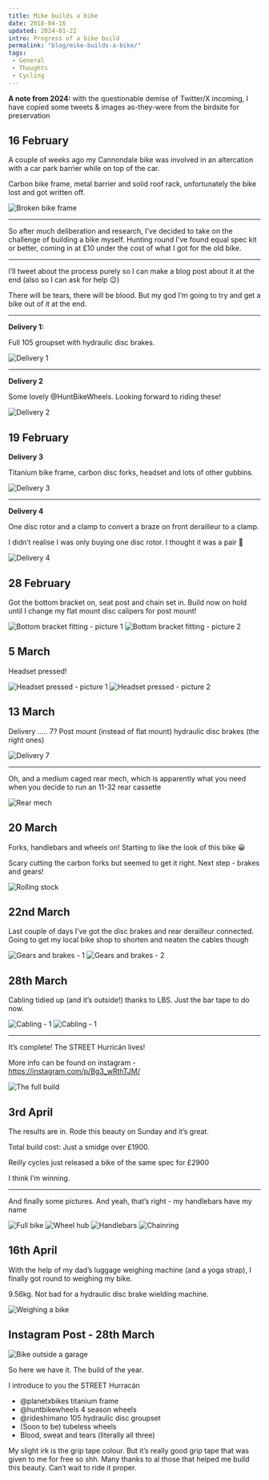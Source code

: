 ```yaml
---
title: Mike builds a bike
date: 2018-04-16
updated: 2024-01-22
intro: Progress of a bike build
permalink: "blog/mike-builds-a-bike/"
tags:
 - General
 - Thoughts
 - Cycling
---
```


<div class="info">
	<strong>A note from 2024:</strong> with the questionable demise of Twitter/X incoming, I have copied some tweets & images as-they-were from the birdsite for preservation
</div>

## 16 February

A couple of weeks ago my Cannondale bike was involved in an altercation with a car park barrier while on top of the car.

Carbon bike frame, metal barrier and solid roof rack, unfortunately the bike lost and got written off.

![Broken bike frame](/assets/img/content/mike-builds-a-bike/1.jpeg)

---

So after much deliberation and research, I’ve decided to take on the challenge of building a bike myself. Hunting round I’ve found equal spec kit or better, coming in at £10 under the cost of what I got for the old bike.

---

I’ll tweet about the process purely so I can make a blog post about it at the end (also so I can ask for help 😉)

There will be tears, there will be blood. But my god I’m going to try and get a bike out of it at the end.

---

**Delivery 1:**

Full 105 groupset with hydraulic disc brakes.

![Delivery 1](/assets/img/content/mike-builds-a-bike/2.jpeg)

---

**Delivery 2**

Some lovely @HuntBikeWheels. Looking forward to riding these!

![Delivery 2](/assets/img/content/mike-builds-a-bike/3.jpeg)


## 19 February

**Delivery 3**

Titanium bike frame, carbon disc forks, headset and lots of other gubbins.

![Delivery 3](/assets/img/content/mike-builds-a-bike/4.jpeg)

---

**Delivery 4**

One disc rotor and a clamp to convert a braze on front derailleur to a clamp.

I didn’t realise I was only buying one disc rotor. I thought it was a pair 🤔

![Delivery 4](/assets/img/content/mike-builds-a-bike/5.jpeg)

## 28 February

Got the bottom bracket on, seat post and chain set in. Build now on hold until I change my flat mount disc calipers for post mount!

![Bottom bracket fitting - picture 1](/assets/img/content/mike-builds-a-bike/6.jpeg)
![Bottom bracket fitting - picture 2](/assets/img/content/mike-builds-a-bike/7.jpeg)

## 5 March

Headset pressed!

![Headset pressed - picture 1](/assets/img/content/mike-builds-a-bike/8.jpeg)
![Headset pressed - picture 2](/assets/img/content/mike-builds-a-bike/9.jpeg)

## 13 March

Delivery ….. 7? Post mount (instead of flat mount) hydraulic disc brakes (the right ones)

![Delivery 7](/assets/img/content/mike-builds-a-bike/10.jpeg)

---

Oh, and a medium caged rear mech, which is apparently what you need when you decide to run an 11-32 rear cassette

![Rear mech](/assets/img/content/mike-builds-a-bike/11.jpeg)

## 20 March

Forks, handlebars and wheels on! Starting to like the look of this bike 😀

Scary cutting the carbon forks but seemed to get it right. Next step - brakes and gears!

![Rolling stock](/assets/img/content/mike-builds-a-bike/12.jpeg)

## 22nd March

Last couple of days I’ve got the disc brakes and rear derailleur connected. Going to get my local bike shop to shorten and neaten the cables though

![Gears and brakes - 1](/assets/img/content/mike-builds-a-bike/13.jpeg)
![Gears and brakes - 2](/assets/img/content/mike-builds-a-bike/14.jpeg)

## 28th March

Cabling tidied up (and it’s outside!) thanks to LBS. Just the bar tape to do now.

![Cabling - 1](/assets/img/content/mike-builds-a-bike/15.jpeg)
![Cabling - 1](/assets/img/content/mike-builds-a-bike/16.jpeg)

---

It’s complete! The STREET Hurricán lives!

More info can be found on instagram - https://instagram.com/p/Bg3_wRthTJM/

![The full build](/assets/img/content/mike-builds-a-bike/17.jpeg)

## 3rd April

The results are in. Rode this beauty on Sunday and it’s great.

Total build cost: Just a smidge over £1900.

Reilly cycles just released a bike of the same spec for £2900

I think I’m winning.

---

And finally some pictures. And yeah, that’s right - my handlebars have my name

![Full bike](/assets/img/content/mike-builds-a-bike/18.jpeg)
![Wheel hub](/assets/img/content/mike-builds-a-bike/19.jpeg)
![Handlebars](/assets/img/content/mike-builds-a-bike/20.jpeg)
![Chainring](/assets/img/content/mike-builds-a-bike/21.jpeg)

## 16th April

With the help of my dad’s luggage weighing machine (and a yoga strap), I finally got round to weighing my bike.

9.56kg. Not bad for a hydraulic disc brake wielding machine.

![Weighing a bike](/assets/img/content/mike-builds-a-bike/22.jpeg)

## Instagram Post - 28th March


![Bike outside a garage](/assets/img/content/mike-builds-a-bike/23.jpeg)

So here we have it. The build of the year.

I introduce to you the STREET Hurracán

- @planetxbikes titanium frame
- @huntbikewheels 4 season wheels
- @rideshimano 105 hydraulic disc groupset
- (Soon to be) tubeless wheels
- Blood, sweat and tears (literally all three)

My slight irk is the grip tape colour. But it’s really good grip tape that was given to me for free so shh.
Many thanks to al those that helped me build this beauty. Can’t wait to ride it proper.
